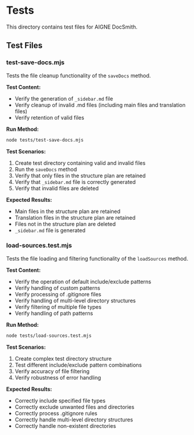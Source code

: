 # Tests

This directory contains test files for AIGNE DocSmith.

## Test Files

### test-save-docs.mjs

Tests the file cleanup functionality of the `saveDocs` method.

**Test Content:**
- Verify the generation of `_sidebar.md` file
- Verify cleanup of invalid .md files (including main files and translation files)
- Verify retention of valid files

**Run Method:**
```bash
node tests/test-save-docs.mjs
```

**Test Scenarios:**
1. Create test directory containing valid and invalid files
2. Run the `saveDocs` method
3. Verify that only files in the structure plan are retained
4. Verify that `_sidebar.md` file is correctly generated
5. Verify that invalid files are deleted

**Expected Results:**
- Main files in the structure plan are retained
- Translation files in the structure plan are retained
- Files not in the structure plan are deleted
- `_sidebar.md` file is generated

### load-sources.test.mjs

Tests the file loading and filtering functionality of the `loadSources` method.

**Test Content:**
- Verify the operation of default include/exclude patterns
- Verify handling of custom patterns
- Verify processing of .gitignore files
- Verify handling of multi-level directory structures
- Verify filtering of multiple file types
- Verify handling of path patterns

**Run Method:**
```bash
node tests/load-sources.test.mjs
```

**Test Scenarios:**
1. Create complex test directory structure
2. Test different include/exclude pattern combinations
3. Verify accuracy of file filtering
4. Verify robustness of error handling

**Expected Results:**
- Correctly include specified file types
- Correctly exclude unwanted files and directories
- Correctly process .gitignore rules
- Correctly handle multi-level directory structures
- Correctly handle non-existent directories 